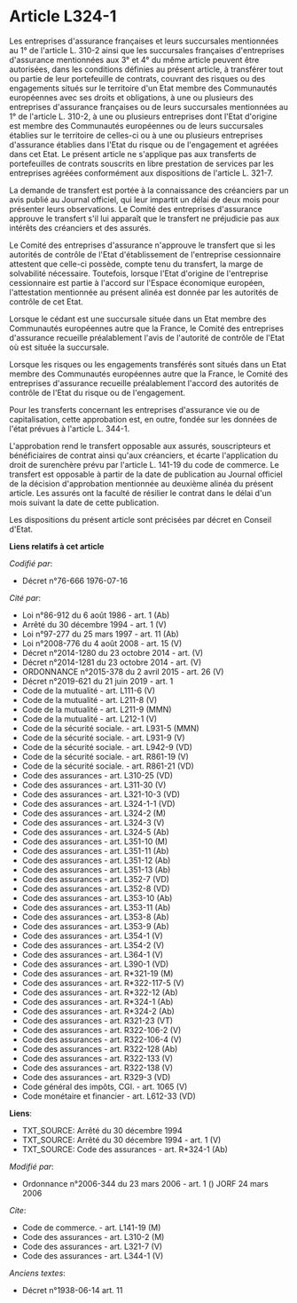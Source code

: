 # Article L324-1

Les entreprises d'assurance françaises et leurs succursales mentionnées au 1° de l'article L. 310-2 ainsi que les succursales
françaises d'entreprises d'assurance mentionnées aux 3° et 4° du même article peuvent être autorisées, dans les conditions
définies au présent article, à transférer tout ou partie de leur portefeuille de contrats, couvrant des risques ou des
engagements situés sur le territoire d'un Etat membre des Communautés européennes avec ses droits et obligations, à une ou
plusieurs des entreprises d'assurance françaises ou de leurs succursales mentionnées au 1° de l'article L. 310-2, à une ou
plusieurs entreprises dont l'Etat d'origine est membre des Communautés européennes ou de leurs succursales établies sur le
territoire de celles-ci ou à une ou plusieurs entreprises d'assurance établies dans l'Etat du risque ou de l'engagement et
agréées dans cet Etat. Le présent article ne s'applique pas aux transferts de portefeuilles de contrats souscrits en libre
prestation de services par les entreprises agréées conformément aux dispositions de l'article L. 321-7.

La demande de transfert est portée à la connaissance des créanciers par un avis publié au Journal officiel, qui leur impartit
un délai de deux mois pour présenter leurs observations. Le Comité des entreprises d'assurance approuve le transfert s'il lui
apparaît que le transfert ne préjudicie pas aux intérêts des créanciers et des assurés.

Le Comité des entreprises d'assurance n'approuve le transfert que si les autorités de contrôle de l'Etat d'établissement de
l'entreprise cessionnaire attestent que celle-ci possède, compte tenu du transfert, la marge de solvabilité nécessaire.
Toutefois, lorsque l'Etat d'origine de l'entreprise cessionnaire est partie à l'accord sur l'Espace économique européen,
l'attestation mentionnée au présent alinéa est donnée par les autorités de contrôle de cet Etat.

Lorsque le cédant est une succursale située dans un Etat membre des Communautés européennes autre que la France, le Comité
des entreprises d'assurance recueille préalablement l'avis de l'autorité de contrôle de l'Etat où est située la succursale.

Lorsque les risques ou les engagements transférés sont situés dans un Etat membre des Communautés européennes autre que la
France, le Comité des entreprises d'assurance recueille préalablement l'accord des autorités de contrôle de l'Etat du risque
ou de l'engagement.

Pour les transferts concernant les entreprises d'assurance vie ou de capitalisation, cette approbation est, en outre, fondée
sur les données de l'état prévues à l'article L. 344-1.

L'approbation rend le transfert opposable aux assurés, souscripteurs et bénéficiaires de contrat ainsi qu'aux créanciers, et
écarte l'application du droit de surenchère prévu par l'article L. 141-19 du code de commerce. Le transfert est opposable à
partir de la date de publication au Journal officiel de la décision d'approbation mentionnée au deuxième alinéa du présent
article. Les assurés ont la faculté de résilier le contrat dans le délai d'un mois suivant la date de cette publication.

Les dispositions du présent article sont précisées par décret en Conseil d'Etat.

**Liens relatifs à cet article**

_Codifié par_:

  - Décret n°76-666 1976-07-16

_Cité par_:

  - Loi n°86-912 du 6 août 1986 - art. 1 (Ab)
  - Arrêté du 30 décembre 1994 - art. 1 (V)
  - Loi n°97-277 du 25 mars 1997 - art. 11 (Ab)
  - Loi n°2008-776 du 4 août 2008 - art. 15 (V)
  - Décret n°2014-1280 du 23 octobre 2014 - art. (V)
  - Décret n°2014-1281 du 23 octobre 2014 - art. (V)
  - ORDONNANCE n°2015-378 du 2 avril 2015 - art. 26 (V)
  - Décret n°2019-621 du 21 juin 2019 - art. 1
  - Code de la mutualité - art. L111-6 (V)
  - Code de la mutualité - art. L211-8 (V)
  - Code de la mutualité - art. L211-9 (MMN)
  - Code de la mutualité - art. L212-1 (V)
  - Code de la sécurité sociale. - art. L931-5 (MMN)
  - Code de la sécurité sociale. - art. L931-9 (V)
  - Code de la sécurité sociale. - art. L942-9 (VD)
  - Code de la sécurité sociale. - art. R861-19 (V)
  - Code de la sécurité sociale. - art. R861-21 (VD)
  - Code des assurances - art. L310-25 (VD)
  - Code des assurances - art. L311-30 (V)
  - Code des assurances - art. L321-10-3 (VD)
  - Code des assurances - art. L324-1-1 (VD)
  - Code des assurances - art. L324-2 (M)
  - Code des assurances - art. L324-3 (V)
  - Code des assurances - art. L324-5 (Ab)
  - Code des assurances - art. L351-10 (M)
  - Code des assurances - art. L351-11 (Ab)
  - Code des assurances - art. L351-12 (Ab)
  - Code des assurances - art. L351-13 (Ab)
  - Code des assurances - art. L352-7 (VD)
  - Code des assurances - art. L352-8 (VD)
  - Code des assurances - art. L353-10 (Ab)
  - Code des assurances - art. L353-11 (Ab)
  - Code des assurances - art. L353-8 (Ab)
  - Code des assurances - art. L353-9 (Ab)
  - Code des assurances - art. L354-1 (V)
  - Code des assurances - art. L354-2 (V)
  - Code des assurances - art. L364-1 (V)
  - Code des assurances - art. L390-1 (VD)
  - Code des assurances - art. R*321-19 (M)
  - Code des assurances - art. R*322-117-5 (V)
  - Code des assurances - art. R*322-12 (Ab)
  - Code des assurances - art. R*324-1 (Ab)
  - Code des assurances - art. R*324-2 (Ab)
  - Code des assurances - art. R321-23 (VT)
  - Code des assurances - art. R322-106-2 (V)
  - Code des assurances - art. R322-106-4 (V)
  - Code des assurances - art. R322-128 (Ab)
  - Code des assurances - art. R322-133 (V)
  - Code des assurances - art. R322-138 (V)
  - Code des assurances - art. R329-3 (VD)
  - Code général des impôts, CGI. - art. 1065 (V)
  - Code monétaire et financier - art. L612-33 (VD)

**Liens**:

  - TXT_SOURCE: Arrêté du 30 décembre 1994
  - TXT_SOURCE: Arrêté du 30 décembre 1994 - art. 1 (V)
  - TXT_SOURCE: Code des assurances - art. R*324-1 (Ab)

_Modifié par_:

  - Ordonnance n°2006-344 du 23 mars 2006 - art. 1 () JORF 24 mars 2006

_Cite_:

  - Code de commerce. - art. L141-19 (M)
  - Code des assurances - art. L310-2 (M)
  - Code des assurances - art. L321-7 (V)
  - Code des assurances - art. L344-1 (V)

_Anciens textes_:

  - Décret n°1938-06-14 art. 11
